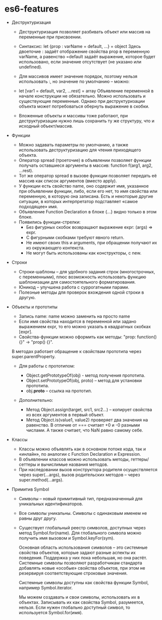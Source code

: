 # es6-features

- Деструктуризация
    - Деструктуризация позволяет разбивать объект или массив на переменные при присвоении.

    - Синтаксис: let {prop : varName = default, ...} = object
      Здесь двоеточие : задаёт отображение свойства prop в переменную varName, а равенство =default задаёт выражение,
      которое будет использовано, если значение отсутствует (не указано или undefined).

    - Для массивов имеет значение порядок, поэтому нельзя использовать :, но значение по умолчанию – можно:

    - let [var1 = default, var2, ...rest] = array
      Объявление переменной в начале конструкции не обязательно. Можно использовать и существующие переменные.
      Однако при деструктуризации объекта может потребоваться обернуть выражение в скобки.

    - Вложенные объекты и массивы тоже работают, при деструктуризации нужно лишь сохранить ту же структуру,
      что и исходный объект/массив.

- Функции
    - Можно задавать параметры по умолчанию, а также использовать деструктуризацию для чтения приходящего объекта.
    - Оператор spread (троеточие) в объявлении позволяет функции получать оставшиеся аргументы в массив: function f(arg1, arg2, ...rest).
    - Тот же оператор spread в вызове функции позволяет передать её массив как список аргументов (вместо apply).
    - У функции есть свойство name, оно содержит имя, указанное при объявлении функции, либо, если его нет,
      то имя свойства или переменную, в которую она записана. Есть и некоторые другие ситуации, в которых интерпретатор
      подставляет «самое подходящее» имя.
    - Объявление Function Declaration в блоке {...} видно только в этом блоке.
    - Появились функции-стрелки:
        - Без фигурных скобок возвращают выражение expr: (args) => expr.
        - С фигурными скобками требуют явного return.
        - Не имеют своих this и arguments, при обращении получают их из окружающего контекста.
        - Не могут быть использованы как конструкторы, с new.
- Строки
    - Строки-шаблоны – для удобного задания строк (многострочных, с переменными), плюс возможность использовать
      функцию шаблонизации для самостоятельного форматирования.
    - Юникод – улучшена работа с суррогатными парами.
    - Полезные методы для проверок вхождения одной строки в другую.
- Объекты и прототипы
    - Запись name: name можно заменить на просто name
    - Если имя свойства находится в переменной или задано выражением expr, то его можно указать в квадратных скобках [expr].
    - Свойства-функции можно оформить как методы: "prop: function() {}" → "prop() {}".

    В методах работает обращение к свойствам прототипа через super.parentProperty.

    - Для работы с прототипом:
        - Object.getPrototypeOf(obj) - метод получения прототипа.
        - Object.setPrototypeOf(obj, proto) – метод для установки прототипа.
        - obj.__proto__ – ссылка на прототип.

    - Дополнительно:
        - Метод Object.assign(target, src1, src2...) – копирует свойства из всех аргументов в первый объект.
        - Метод Object.is(value1, value2) проверяет два значения на равенство. В отличие от === считает +0 и -0
          разными числами. А также считает, что NaN равно самому себе.
- Классы
    - Классы можно объявлять как в основном потоке кода, так и «инлайн», по аналогии с Function Declaration и Expression.
    - В объявлении классов можно использовать методы, геттеры/сеттеры и вычислимые названия методов.
    - При наследовании вызов конструктора родителя осуществляется через super(...args),
      вызов родительских методов – через super.method(...args).
- Примитив Symbol
    - Символы – новый примитивный тип, предназначенный для уникальных идентификаторов.
    - Все символы уникальны. Символы с одинаковым именем не равны друг другу.
    - Существует глобальный реестр символов, доступных через метод Symbol.for(name).
      Для глобального символа можно получить имя вызовом и Symbol.keyFor(sym).

      Основная область использования символов – это системные свойства объектов, которые задают разные аспекты их
      поведения. Поддержка у них пока небольшая, но она растёт. Системные символы позволяют разработчикам
      стандарта добавлять новые «особые» свойства объектов, при этом не резервируя соответствующие строковые значения.

      Системные символы доступны как свойства функции Symbol, например Symbol.iterator.

      Мы можем создавать и свои символы, использовать их в объектах. Записывать их как свойства Symbol, разумеется,
      нельзя. Если нужен глобально доступный символ, то используется Symbol.for(имя).